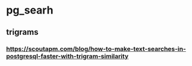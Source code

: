 # pg_searh

## trigrams

### https://scoutapm.com/blog/how-to-make-text-searches-in-postgresql-faster-with-trigram-similarity